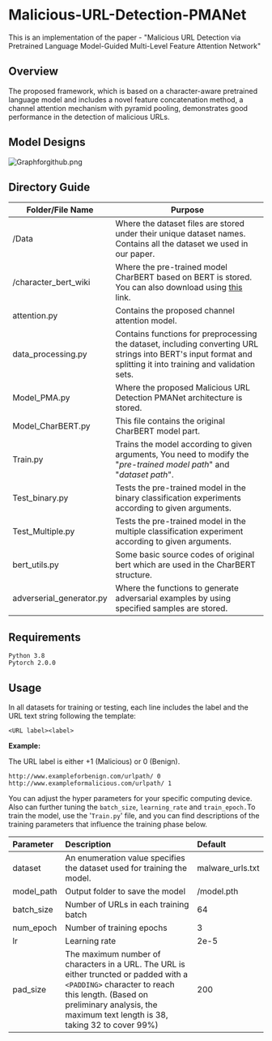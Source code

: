 # Malicious-URL-Detection-PMANet
This is an implementation of the paper - "Malicious URL Detection via Pretrained Language Model-Guided Multi-Level Feature Attention Network"

## Overview

The proposed framework, which is based on a character-aware pretrained language model and includes a novel feature concatenation method, a channel attention mechanism with pyramid pooling, demonstrates good performance in the detection of malicious URLs.

## Model Designs

![Graphforgithub.png](https://s2.loli.net/2023/11/08/fF3KSqErtCzQVk5.png)

## Directory Guide

| Folder/File Name         | Purpose                                                      |
| ------------------------ | ------------------------------------------------------------ |
| /Data                    | Where the dataset files are stored under their unique dataset names. Contains all the dataset we used in our paper. |
| /character_bert_wiki     | Where the pre-trained model CharBERT based on BERT is stored. You can also download using  [this](https://drive.google.com/file/d/1rF5_LbA2qIHuehnNepGmjz4Mu6OqEzYT/view?usp=sharing) link. |
| attention.py             | Contains the proposed channel attention model.               |
| data_processing.py       | Contains functions for preprocessing the dataset, including converting URL strings into BERT's input format and splitting it into training and validation sets. |
| Model_PMA.py             | Where the proposed Malicious URL Detection PMANet architecture is stored. |
| Model_CharBERT.py        | This file contains the original CharBERT model part.         |
| Train.py                 | Trains the model according to given arguments, You need to modify the "*pre-trained model path*" and "*dataset path*". |
| Test_binary.py           | Tests the pre-trained model in the binary classification experiments according to given arguments. |
| Test_Multiple.py         | Tests the pre-trained model in the multiple classification experiment according to given arguments. |
| bert_utils.py            | Some basic source codes of original bert which are used in the CharBERT structure. |
| adverserial_generator.py | Where the functions to  generate adversarial examples by using specified samples are stored. |

## Requirements

```
Python 3.8
Pytorch 2.0.0
```

## Usage

In all datasets for training or testing, each line includes the label and the URL text string following the template:

`<URL label><label>`

**Example:**

The URL label is either +1 (Malicious) or 0  (Benign).

```
http://www.exampleforbenign.com/urlpath/ 0
http://www.exampleformalicious.com/urlpath/ 1
```

You can adjust the hyper parameters for your specific computing device.  Also can further tuning the  `batch_size`, `learning_rate` and `train_epoch.`To train the model, use the '`Train.py`' file, and you can find descriptions of the training parameters that influence the training phase below.

| **Parameter** | Description                                                  | **Default**      |
| :------------ | :----------------------------------------------------------- | :--------------- |
| dataset       | An enumeration value specifies the dataset used for training the model. | malware_urls.txt |
| model_path    | Output folder to save the model                              | /model.pth       |
| batch_size    | Number of URLs in each training batch                        | 64               |
| num_epoch     | Number of training epochs                                    | 3                |
| lr            | Learning rate                                                | 2e-5             |
| pad_size      | The maximum number of characters in a URL. The URL is either truncted or padded with a `<PADDING>` character to reach this length. (Based on preliminary analysis,  the maximum text length is 38, taking 32 to cover 99%) | 200              |

